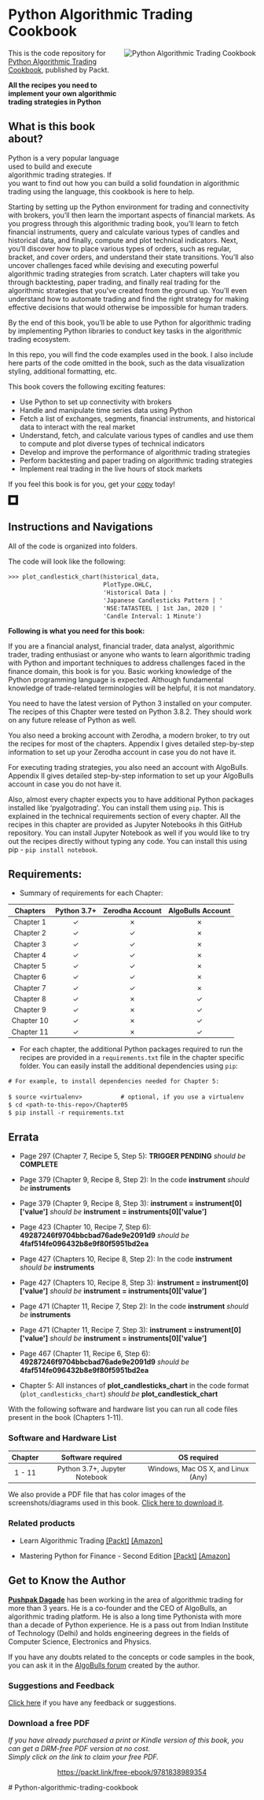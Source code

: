 


# Python Algorithmic Trading Cookbook

<a href="https://www.packtpub.com/product/python-algorithmic-trading-cookbook/9781838989354?utm_source=github&utm_medium=repository&utm_campaign=9781838989354"><img src="https://static.packt-cdn.com/products/9781838989354/cover/smaller" alt="Python Algorithmic Trading Cookbook" height="256px" align="right"></a>

This is the code repository for [Python Algorithmic Trading Cookbook](https://www.packtpub.com/product/python-algorithmic-trading-cookbook/9781838989354?utm_source=github&utm_medium=repository&utm_campaign=9781838989354), published by Packt.

**All the recipes you need to implement your own algorithmic trading strategies in Python**

## What is this book about?
Python is a very popular language used to build and execute algorithmic trading strategies. If you want to find out how you can build a solid foundation in algorithmic trading using the language, this cookbook is here to help.

Starting by setting up the Python environment for trading and connectivity with brokers, you’ll then learn the important aspects of financial markets. As you progress through this algorithmic trading book, you’ll learn to fetch financial instruments, query and calculate various types of candles and historical data, and finally, compute and plot technical indicators. Next, you’ll discover how to place various types of orders, such as regular, bracket, and cover orders, and understand their state transitions. You’ll also uncover challenges faced while devising and executing powerful algorithmic trading strategies from scratch. Later chapters will take you through backtesting, paper trading, and finally real trading for the algorithmic strategies that you've created from the ground up. You’ll even understand how to automate trading and find the right strategy for making effective decisions that would otherwise be impossible for human traders.

By the end of this book, you’ll be able to use Python for algorithmic trading by implementing Python libraries to conduct key tasks in the algorithmic trading ecosystem.

In this repo, you will find the code examples used in the book. I also include here parts of the code omitted in the book, such as the data visualization styling, additional formatting, etc.

This book covers the following exciting features: 
* Use Python to set up connectivity with brokers
* Handle and manipulate time series data using Python
* Fetch a list of exchanges, segments, financial instruments, and historical data to interact with the real market
* Understand, fetch, and calculate various types of candles and use them to compute and plot diverse types of technical indicators
* Develop and improve the performance of algorithmic trading strategies
* Perform backtesting and paper trading on algorithmic trading strategies
* Implement real trading in the live hours of stock markets

If you feel this book is for you, get your [copy](https://www.amazon.com/dp/B089D1584M) today!

<a href="https://www.packtpub.com/?utm_source=github&utm_medium=banner&utm_campaign=GitHubBanner"><img src="https://raw.githubusercontent.com/PacktPublishing/GitHub/master/GitHub.png" alt="https://www.packtpub.com/" border="5" /></a>

## Instructions and Navigations
All of the code is organized into folders.

The code will look like the following:
```
>>> plot_candlestick_chart(historical_data,
                           PlotType.OHLC,
                           'Historical Data | '
                           'Japanese Candlesticks Pattern | '
                           'NSE:TATASTEEL | 1st Jan, 2020 | '
                           'Candle Interval: 1 Minute')

```

**Following is what you need for this book:**

If you are a financial analyst, financial trader, data analyst, algorithmic trader, trading enthusiast or anyone who wants to learn algorithmic trading with Python and important techniques to address challenges faced in the finance domain, this book is for you. Basic working knowledge of the Python programming language is expected. Although fundamental knowledge of trade-related terminologies will be helpful, it is not mandatory.

You need to have the latest version of Python 3 installed on your computer. The recipes of this Chapter were tested on Python 3.8.2. They should work on any 
future release of Python as well. 

You also need a broking account with Zerodha, a modern broker, to try out the  recipes for most of the chapters. Appendix I gives detailed step-by-step information to set up your Zerodha account in case you do not have it. 

For executing trading strategies, you also need an account with AlgoBulls. Appendix II gives detailed step-by-step information to set up your AlgoBulls account in case you do not have it.

Also, almost every chapter expects you to have additional Python packages installed like ‘pyalgotrading'. You can install them using `pip`. This is explained in the technical requirements section of every chapter. All the recipes in this chapter are provided as Jupyter Notebooks ih this GitHub repository. You can install Jupyter Notebook as well if you would like to try out the recipes directly without typing any code. You can install this using pip - `pip install notebook`.

## Requirements:
- Summary of requirements for each Chapter:

| Chapters    | Python 3\.7\+ | Zerodha Account  | AlgoBulls Account |
|:-----------:|:-------------:|:----------------:|:-----------------:|
|  Chapter 1  | ✓             | ✗               | ✗                 |
|  Chapter 2  | ✓             | ✓               | ✗                 |
|  Chapter 3  | ✓             | ✓               | ✗                 |
|  Chapter 4  | ✓             | ✓               | ✗                 |
|  Chapter 5  | ✓             | ✓               | ✗                 |
|  Chapter 6  | ✓             | ✓               | ✗                 |
|  Chapter 7  | ✓             | ✓               | ✗                 |
|  Chapter 8  | ✓             | ✗               | ✓                 |
|  Chapter 9  | ✓             | ✗               | ✓                 |
|  Chapter 10 | ✓             | ✗               | ✓                 |
|  Chapter 11 | ✓             | ✗               | ✓                 |

- For each chapter, the additional Python packages required to run the recipes are provided in a `requirements.txt` file in the chapter specific folder.
You can easily install the additional dependencies using `pip`:

```
# For example, to install dependencies needed for Chapter 5:

$ source <virtualenv>           # optional, if you use a virtualenv
$ cd <path-to-this-repo>/Chapter05
$ pip install -r requirements.txt
```

## Errata

* Page 297 (Chapter 7, Recipe 5, Step 5): **TRIGGER PENDING** _should be_ **COMPLETE**

* Page 379 (Chapter 9, Recipe 8, Step 2): In the code **instrument** _should be_ **instruments**

* Page 379 (Chapter 9, Recipe 8, Step 3): **instrument = instrument[0]['value']** _should be_ **instrument = instruments[0]['value']**

* Page 423 (Chapter 10, Recipe 7, Step 6): **49287246f9704bbcbad76ade9e2091d9** _should be_ **4faf514fe096432b8e9f80f5951bd2ea**

* Page 427 (Chapters 10, Recipe 8, Step 2): In the code **instrument** _should be_ **instruments**

* Page 427 (Chapters 10, Recipe 8, Step 3): **instrument = instrument[0]['value']** _should be_ **instrument = instruments[0]['value']**

* Page 471 (Chapter 11, Recipe 7, Step 2): In the code **instrument** _should be_ **instruments**

* Page 471 (Chapter 11, Recipe 7, Step 3): **instrument = instrument[0]['value']** _should be_ **instrument = instruments[0]['value']**

* Page 467 (Chapter 11, Recipe 6, Step 6): **49287246f9704bbcbad76ade9e2091d9** _should be_ **4faf514fe096432b8e9f80f5951bd2ea**

* Chapter 5: All instances of **plot_candlesticks_chart** in the code format (```plot_candlesticks_chart```) _should be_ **plot_candlestick_chart** 

With the following software and hardware list you can run all code files present in the book (Chapters 1-11).

### Software and Hardware List

| Chapter  | Software required                                                                    | OS required                        |
| :------: | :-----------------------------------------------------------------------------------:| :---------------------------------:|
| 1 - 11   |   Python 3.7+, Jupyter Notebook                                      						          | Windows, Mac OS X, and Linux (Any) |


We also provide a PDF file that has color images of the screenshots/diagrams used in this book. [Click here to download it](https://static.packt-cdn.com/downloads/9781838989354_ColorImages.pdf).


### Related products <Other books you may enjoy>
* Learn Algorithmic Trading [[Packt]](https://www.packtpub.com/product/learn-algorithmic-trading/9781789348347) [[Amazon]](https://www.amazon.com/dp/178934834X)

* Mastering Python for Finance - Second Edition [[Packt]](https://www.packtpub.com/product/mastering-python-for-finance-second-edition/9781789346466) [[Amazon]](https://www.amazon.com/dp/1789346460)

## Get to Know the Author
**[Pushpak Dagade](https://www.linkedin.com/in/pushpak-dagade-47275121/)** 
has been working in the area of algorithmic trading for more than 3 years. He is a co-founder and the CEO of AlgoBulls, an algorithmic trading platform. He is also a long time Pythonista with more than a decade of Python experience. He is a pass out from Indian Institute of Technology (Delhi) and holds engineering degrees in the fields of Computer Science, Electronics and Physics.

If you have any doubts related to the concepts or code samples in the book, you can ask it in the [AlgoBulls forum](https://community.algobulls.com/t/about-the-python-algorithmic-trading-cookbook-category/58) created by the author.

### Suggestions and Feedback
[Click here](https://docs.google.com/forms/d/e/1FAIpQLSdy7dATC6QmEL81FIUuymZ0Wy9vH1jHkvpY57OiMeKGqib_Ow/viewform) if you have any feedback or suggestions.
### Download a free PDF

 <i>If you have already purchased a print or Kindle version of this book, you can get a DRM-free PDF version at no cost.<br>Simply click on the link to claim your free PDF.</i>
<p align="center"> <a href="https://packt.link/free-ebook/9781838989354">https://packt.link/free-ebook/9781838989354 </a> </p>#   P y t h o n - a l g o r i t h m i c - t r a d i n g - c o o k b o o k 
 
 